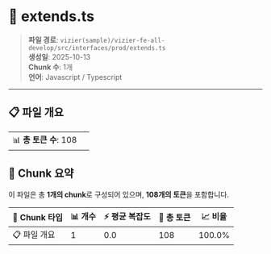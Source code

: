 # 📄 extends.ts

> **파일 경로**: `vizier(sample)/vizier-fe-all-develop/src/interfaces/prod/extends.ts`  
> **생성일**: 2025-10-13  
> **Chunk 수**: 1개  
> **언어**: Javascript / Typescript
---


## 📋 파일 개요

| | |
|--|--|
| 📊 **총 토큰 수**: 108 |  |






## 🧩 Chunk 요약

이 파일은 총 **1개의 chunk**로 구성되어 있으며, **108개의 토큰**을 포함합니다.

| 🧩 Chunk 타입 | 📊 개수 | ⚡ 평균 복잡도 | 📝 총 토큰 | 📈 비율 |
|---------------|--------|-------------|----------|--------|
| 📋 파일 개요 | 1 | 0.0 | 108 | 100.0% |

